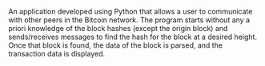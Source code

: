 An application developed using Python that allows a user to communicate with other peers in the Bitcoin network. 
The program starts without any a priori knowledge of the block hashes (except the origin block) and sends/receives messages to find the hash for the block at a desired height. 
Once that block is found, the data of the block is parsed, and the transaction data is displayed. 
